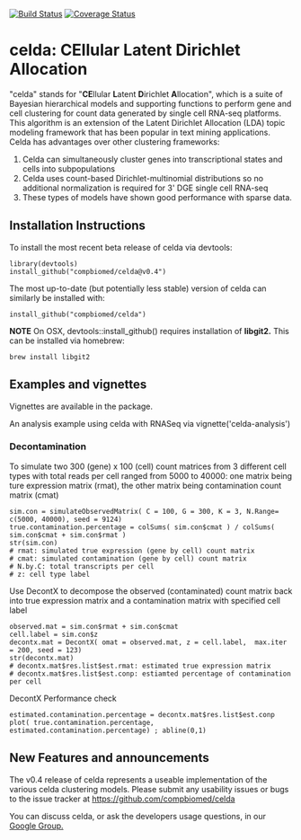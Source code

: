 [![Build Status](https://travis-ci.org/compbiomed/celda.svg?branch=master)](https://travis-ci.org/compbiomed/celda)
[![Coverage Status](https://coveralls.io/repos/github/compbiomed/celda/badge.svg?branch=devel)](https://coveralls.io/github/compbiomed/celda?branch=devel)

# celda: CEllular Latent Dirichlet Allocation

"celda" stands for "**CE**llular **L**atent **D**irichlet **A**llocation", which is a suite of Bayesian hierarchical models and supporting functions to perform gene and cell clustering for count data generated by single cell RNA-seq platforms. This algorithm is an extension of the Latent Dirichlet Allocation (LDA) topic modeling framework that has been popular in text mining applications. Celda has advantages over other clustering frameworks:

1. Celda can simultaneously cluster genes into transcriptional states and cells into subpopulations
2. Celda uses count-based Dirichlet-multinomial distributions so no additional normalization is required for 3' DGE single cell RNA-seq
3. These types of models have shown good performance with sparse data.


## Installation Instructions

To install the most recent beta release of celda via devtools:
```
library(devtools)
install_github("compbiomed/celda@v0.4")
```
The most up-to-date (but potentially less stable) version of celda can similarly be installed with:
```
install_github("compbiomed/celda")
```

**NOTE** On OSX, devtools::install_github() requires installation of **libgit2.** This can be installed via homebrew:
```
brew install libgit2
```

## Examples and vignettes

Vignettes are available in the package. 

An analysis example using celda with RNASeq via vignette('celda-analysis')

### Decontamination

To simulate two 300 (gene) x 100 (cell) count matrices from 3 different cell types with total reads per cell ranged from 5000 to 40000: one matrix being ture expression matrix (rmat), the other matrix being contamination count matrix (cmat)
```
sim.con = simulateObservedMatrix( C = 100, G = 300, K = 3, N.Range= c(5000, 40000), seed = 9124) 
true.contamination.percentage = colSums( sim.con$cmat ) / colSums( sim.con$cmat + sim.con$rmat ) 
str(sim.con)   
# rmat: simulated true expression (gene by cell) count matrix
# cmat: simulated contamination (gene by cell) count matrix 
# N.by.C: total transcripts per cell 
# z: cell type label 

```
Use DecontX to decompose the observed (contaminated) count matrix back into true expression matrix and a contamination matrix with specified cell label
```
observed.mat = sim.con$rmat + sim.con$cmat 
cell.label = sim.con$z
decontx.mat = DecontX( omat = observed.mat, z = cell.label,  max.iter = 200, seed = 123) 
str(decontx.mat) 
# decontx.mat$res.list$est.rmat: estimated true expression matrix 
# decontx.mat$res.list$est.conp: estiamted percentage of contamination per cell 

```
DecontX Performance check 
```
estimated.contamination.percentage = decontx.mat$res.list$est.conp
plot( true.contamination.percentage, estimated.contamination.percentage) ; abline(0,1) 
```

## New Features and announcements
The v0.4 release of celda represents a useable implementation of the various celda clustering models.
Please submit any usability issues or bugs to the issue tracker at https://github.com/compbiomed/celda

You can discuss celda, or ask the developers usage questions, in our [Google Group.](https://groups.google.com/forum/#!forum/celda-list)
